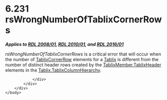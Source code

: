 <html dir="LTR" xmlns:mshelp="http://msdn.microsoft.com/mshelp" xmlns:ddue="http://ddue.schemas.microsoft.com/authoring/2003/5" xmlns:xlink="http://www.w3.org/1999/xlink" xmlns:tool="http://www.microsoft.com/tooltip">
    <head>
        <meta http-equiv="Content-Type" content="text/html; CHARSET=utf-8"></meta>
        <meta name="save" content="history"></meta>
        <title>6.231 rsWrongNumberOfTablixCornerRows</title>
        <xml>
            <mshelp:toctitle title="6.231 rsWrongNumberOfTablixCornerRows"></mshelp:toctitle>
            <mshelp:rltitle title="[MS-RDL]: rsWrongNumberOfTablixCornerRows"></mshelp:rltitle>
            <mshelp:keyword index="A" term="ccc88f40-44bf-419d-8cbb-f5c2f73ff6f7"></mshelp:keyword>
            <mshelp:attr name="DCSext.ContentType" value="open specification"></mshelp:attr>
            <mshelp:attr name="AssetID" value="ccc88f40-44bf-419d-8cbb-f5c2f73ff6f7"></mshelp:attr>
            <mshelp:attr name="TopicType" value="kbRef"></mshelp:attr>
            <mshelp:attr name="DCSext.Title" value="[MS-RDL]: rsWrongNumberOfTablixCornerRows" />
        </xml>
    </head>
    <body>
        <div id="header">
            <h1 class="heading">6.231 rsWrongNumberOfTablixCornerRows</h1>
        </div>
        <div id="mainSection">
            <div id="mainBody">
                <div id="allHistory" class="saveHistory"></div>
                <div id="sectionSection0" class="section" name="collapseableSection">
                    

<p><b><i>Applies to </i></b><a href="1e855f94-4617-47e4-b89e-0856c6cb420f.htm"><b><i>RDL 2008/01</i></b></a><b><i>,
</i></b><a href="3428e690-a348-4ec7-8a6a-8efb42d2cdee.htm"><b><i>RDL 2010/01</i></b></a><b><i>,
and </i></b><a href="52ce3983-2bfc-4e72-9359-42aaf5fe4509.htm"><b><i>RDL 2016/01</i></b></a></p>

<p><i>rsWrongNumberOfTablixCornerRows</i> is a critical error
that will occur when the number of <a href="079f1814-7516-4b42-82be-00126e990972.htm">TablixCornerRow</a> elements
for a <a href="e42fb86e-799a-4202-8845-ac38831efccb.htm">Tablix</a> is
different from the number of distinct header rows created by the <a href="90993eca-bc8f-4e4c-9eeb-e92ac7395c96.htm">TablixMember.TablixHeader</a>
elements in the <a href="cec79793-0ca9-47b9-b2f0-465fb01fd808.htm">Tablix.TablixColumnHierarchy</a>.</p>


                </div>
            </div>
        </div>
    </body>
</html>